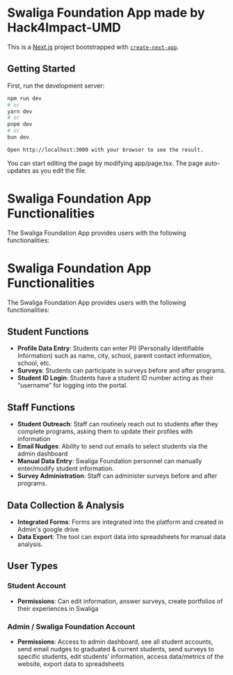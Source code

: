 # Swaliga Foundation App made by Hack4Impact-UMD

This is a [Next.js](https://nextjs.org/) project bootstrapped with [`create-next-app`](https://github.com/vercel/next.js/tree/canary/packages/create-next-app).

## Getting Started

First, run the development server:

```bash
npm run dev
# or
yarn dev
# or
pnpm dev
# or
bun dev

Open http://localhost:3000 with your browser to see the result.
```

You can start editing the page by modifying app/page.tsx. The page auto-updates as you edit the file.

# Swaliga Foundation App Functionalities

The Swaliga Foundation App provides users with the following functionalities:

# Swaliga Foundation App Functionalities

The Swaliga Foundation App provides users with the following functionalities:

## Student Functions
- **Profile Data Entry**: Students can enter PII (Personally Identifiable Information) such as name, city, school, parent contact information, school, etc.
- **Surveys**: Students can participate in surveys before and after programs.
- **Student ID Login**: Students have a student ID number acting as their “username” for logging into the portal.


## Staff Functions
- **Student Outreach**: Staff can routinely reach out to students after they complete programs, asking them to update their profiles with information 
- **Email Nudges**: Ability to send out emails to select students via the admin dashboard
- **Manual Data Entry**: Swaliga Foundation personnel can manually enter/modify student information.
- **Survey Administration**: Staff can administer surveys before and after programs.

## Data Collection & Analysis
- **Integrated Forms**: Forms are integrated into the platform and created in Admin's google drive
- **Data Export**: The tool can export data into spreadsheets for manual data analysis.

## User Types

### Student Account
- **Permissions**: Can edit information, answer surveys, create portfolios of their experiences in Swaliga

### Admin / Swaliga Foundation Account
- **Permissions**: Access to admin dashboard, see all student accounts, send email nudges to graduated & current students, send surveys to specific students, edit students’ information, access data/metrics of the website, export data to spreadsheets